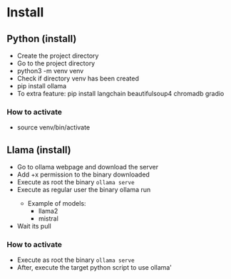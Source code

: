 # Install


## Python (install)
- Create the project directory
- Go to the project directory
- python3 -m venv venv
- Check if directory venv has been created
- pip install ollama
- To extra feature:
	 pip install langchain beautifulsoup4 chromadb gradio

### How to activate
- source venv/bin/activate

## Llama (install)
- Go to ollama webpage and download the server
- Add +x permission to the binary downloaded
- Execute as root the binary `ollama serve`
- Execute as regular user the binary ollama run <model>
	- Example of models:
		- llama2
		- mistral
- Wait its pull

### How to activate
- Execute as root the binary `ollama serve`
- After, execute the target python script to use ollama'
